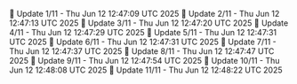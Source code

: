 📌 Update 1/11 - Thu Jun 12 12:47:09 UTC 2025
📌 Update 2/11 - Thu Jun 12 12:47:13 UTC 2025
📌 Update 3/11 - Thu Jun 12 12:47:20 UTC 2025
📌 Update 4/11 - Thu Jun 12 12:47:29 UTC 2025
📌 Update 5/11 - Thu Jun 12 12:47:31 UTC 2025
📌 Update 6/11 - Thu Jun 12 12:47:31 UTC 2025
📌 Update 7/11 - Thu Jun 12 12:47:37 UTC 2025
📌 Update 8/11 - Thu Jun 12 12:47:47 UTC 2025
📌 Update 9/11 - Thu Jun 12 12:47:54 UTC 2025
📌 Update 10/11 - Thu Jun 12 12:48:08 UTC 2025
📌 Update 11/11 - Thu Jun 12 12:48:22 UTC 2025
